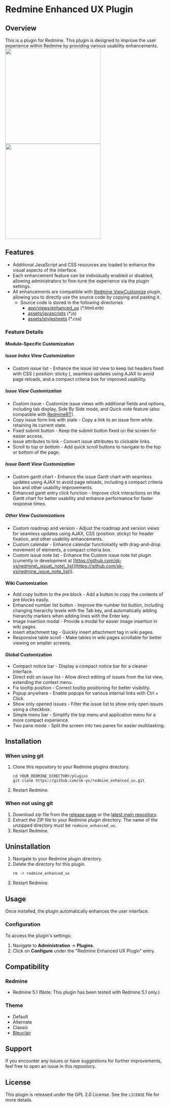 # Redmine Enhanced UX Plugin

## Overview

This is a plugin for Redmine. This plugin is designed to improve the user experience within Redmine by providing various usability enhancements.  
<a href=doc/images/issue_index_example.png><image src=doc/images/issue_index_example.png width=300></a>
<a href=doc/images/issue_example.png><image src=doc/images/issue_example.png width=300></a>

## Features

- Additional JavaScript and CSS resources are loaded to enhance the visual aspects of the interface.
- Each enhancement feature can be individually enabled or disabled, allowing administrators to fine-tune the experience via the plugin settings.
- All enhancements are compatible with [Redmine ViewCustomize](https://github.com/onozaty/redmine-view-customize) plugin, allowing you to directly use the source code by copying and pasting it.
    - Source code is stored in the following directories
        - [app/views/enhanced_ux](app/views/enhanced_ux) (*.html.erb)
        - [assets/javascripts](assets/javascripts) (*.js)
        - [assets/stylesheets](assets/stylesheets) (*.css)

### Feature Details

#### Module-Specific Customization

##### Issue Index View Customization

- Custom issue list - Enhance the issue list view to keep list headers fixed with CSS ( position: sticky ), seamless updates using AJAX to avoid page reloads, and a compact criteria box for improved usability.

##### Issue View Customization

- Custom issue - Customize issue views with additional fields and options, including tab display, Side By Side mode, and Quick note feature (also compatible with [RedmineRT](https://github.com/MayamaTakeshi/redmine_rt)).
- Copy issue form link with state - Copy a link to an issue form while retaining its current state.
- Fixed submit button - Keep the submit button fixed on the screen for easier access.
- Issue attributes to link - Convert issue attributes to clickable links.
- Scroll to top or bottom - Add quick scroll buttons to navigate to the top or bottom of the page.

##### Issue Gantt View Customization

- Custom gantt chart - Enhance the issue Gantt chart with seamless updates using AJAX to avoid page reloads, including a compact criteria box and other usability improvements.
- Enhanced gantt entry click function - Improve click interactions on the Gantt chart for better usability and enhance performance for faster response times.

##### Other View Customizations

- Custom roadmap and version - Adjust the roadmap and version views for seamless updates using AJAX, CSS (position: sticky) for header fixation, and other usability enhancements.
- Custom calendar - Enhance calendar functionality with drag-and-drop movement of elements, a compact criteria box.
- Custom issue note list - Enhance the Custom issue note list plugin (currently in development at  [https://github.com/sk-ys/redmine\_issue\_note\_list](https://github.com/sk-ys/redmine_issue_note_list)).

#### Wiki Customization

- Add copy button to the pre block - Add a button to copy the contents of pre blocks easily.
- Enhanced number list button - Improve the number list button, including changing hierarchy levels with the Tab key, and automatically adding hierarchy markers when adding lines with the Enter key.
- Image insertion modal - Provide a modal for easier image insertion in wiki pages.
- Insert attachment tag - Quickly insert attachment tag in wiki pages.
- Responsive table scroll - Make tables in wiki pages scrollable for better viewing on smaller screens.

#### Global Customization

- Compact notice bar - Display a compact notice bar for a cleaner interface.
- Direct edit on issue list - Allow direct editing of issues from the list view, extending the context menu.
- Fix tooltip position - Correct tooltip positioning for better visibility.
- Popup anywhere - Enable popups for various internal links with Ctrl + Click.
- Show only opened issues - Filter the issue list to show only open issues using a checkbox.
- Simple menu bar - Simplify the top menu and application menu for a more compact experience.
- Two pane mode - Split the screen into two panes for easier multitasking.

## Installation
### When using git
1. Clone this repository to your Redmine plugins directory.
    ```
    cd YOUR_REDMINE_DIRECTORY/plugins
    git clone https://github.com/sk-ys/redmine_enhanced_ux.git
    ```
2. Restart Redmine.

### When not using git
1. Download zip file from the [release page](https://github.com/sk-ys/redmine_enhanced_ux/releases) or the [latest main repository](https://github.com/sk-ys/redmine_enhanced_ux/archive/refs/heads/main.zip). 
2. Extract the ZIP file to your Redmine plugin directory. The name of the unzipped directory must be `redmine_enhanced_ux`.
3. Restart Redmine.

## Uninstallation
1. Navigate to your Redmine plugin directory.
2. Delete the directory for this plugin.
   ```
   rm -r redmine_enhanced_ux
   ```
3. Restart Redmine.

## Usage

Once installed, the plugin automatically enhances the user interface.

### Configuration

To access the plugin's settings:

1. Navigate to **Administration** → **Plugins**.
2. Click on **Configure** under the "Redmine Enhanced UX Plugin" entry.

## Compatibility

### Redmine

- Redmine 5.1 (Note: This plugin has been tested with Redmine 5.1 only.)

### Theme

- Default
- Alternate
- Classic
- [Bleuclair](https://github.com/farend/redmine_theme_farend_bleuclair)

## Support

If you encounter any issues or have suggestions for further improvements, feel free to open an issue in this repository.

## License

This plugin is released under the GPL 2.0 License. See the `LICENSE` file for more details.

